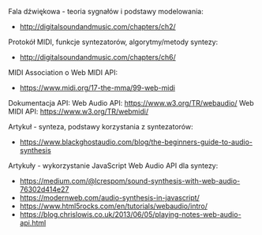 Fala dźwiękowa - teoria sygnałów i podstawy modelowania:
- http://digitalsoundandmusic.com/chapters/ch2/

Protokół MIDI, funkcje syntezatorów, algorytmy/metody syntezy:
- http://digitalsoundandmusic.com/chapters/ch6/


MIDI Association o Web MIDI API:
- https://www.midi.org/17-the-mma/99-web-midi

Dokumentacja API:
Web Audio API: https://www.w3.org/TR/webaudio/
Web MIDI API: https://www.w3.org/TR/webmidi/

Artykuł - synteza, podstawy korzystania z syntezatorów:
- https://www.blackghostaudio.com/blog/the-beginners-guide-to-audio-synthesis

Artykuły - wykorzystanie JavaScript Web Audio API dla syntezy:
- https://medium.com/@lcrespom/sound-synthesis-with-web-audio-76302d414e27
- https://modernweb.com/audio-synthesis-in-javascript/
- https://www.html5rocks.com/en/tutorials/webaudio/intro/
- https://blog.chrislowis.co.uk/2013/06/05/playing-notes-web-audio-api.html
